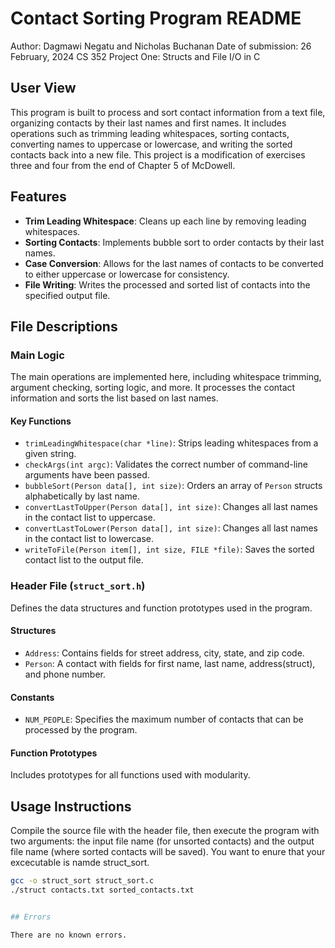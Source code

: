 # Contact Sorting Program README
Author: Dagmawi Negatu and Nicholas Buchanan
Date of submission: 26 February, 2024
CS 352 Project One: Structs and File I/O in C

## User View

This program is built to process and sort contact information from a text file,
organizing contacts by their last names and first names. 
It includes operations such as trimming leading whitespaces, sorting contacts,
converting names to uppercase or lowercase,
and writing the sorted contacts back into a new file.
This project is a modification of exercises three
and four from the end of Chapter 5 of McDowell.

## Features

- **Trim Leading Whitespace**: Cleans up each line by removing leading whitespaces.
- **Sorting Contacts**: Implements bubble sort to order contacts by their last names.
- **Case Conversion**: Allows for the last names of contacts to be converted to 
  either uppercase or lowercase for consistency.
- **File Writing**: 
  Writes the processed and sorted list of contacts into the specified output file.

## File Descriptions

### Main Logic

The main operations are implemented here, including whitespace trimming,
argument checking, sorting logic, and more. It processes the contact information
and sorts the list based on last names.

#### Key Functions

- `trimLeadingWhitespace(char *line)`: Strips leading whitespaces from a given string.
- `checkArgs(int argc)`: 
  Validates the correct number of command-line arguments have been passed.
- `bubbleSort(Person data[], int size)`: 
  Orders an array of `Person` structs alphabetically by last name.
- `convertLastToUpper(Person data[], int size)`:
  Changes all last names in the contact list to uppercase.
- `convertLastToLower(Person data[], int size)`:
  Changes all last names in the contact list to lowercase.
- `writeToFile(Person item[], int size, FILE *file)`:
  Saves the sorted contact list to the output file.

### Header File (`struct_sort.h`)

Defines the data structures and function prototypes used in the program.

#### Structures

- `Address`: Contains fields for street address, city, state, and zip code.
- `Person`: 
  A contact with fields for first name, last name, address(struct), and phone number.

#### Constants

- `NUM_PEOPLE`: Specifies the maximum number of contacts that can be processed by the program.

#### Function Prototypes

Includes prototypes for all functions used with modularity.

## Usage Instructions

Compile the source file with the header file, 
then execute the program with two arguments:
the input file name (for unsorted contacts)
and the output file name (where sorted contacts will be saved). You want to 
enure that your excecutable is namde struct_sort.


```bash
gcc -o struct_sort struct_sort.c
./struct contacts.txt sorted_contacts.txt


## Errors

There are no known errors.


